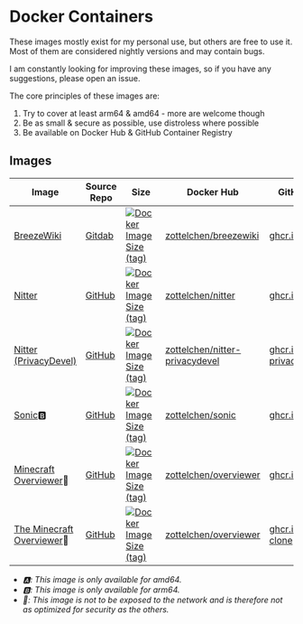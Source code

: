 # Docker Containers

These images mostly exist for my personal use, but others are free to use it. Most of them are considered nightly versions and may contain bugs.

I am constantly looking for improving these images, so if you have any suggestions, please open an issue.

The core principles of these images are:

1. Try to cover at least arm64 & amd64 - more are welcome though
2. Be as small & secure as possible, use distroless where possible
3. Be available on Docker Hub & GitHub Container Registry

## Images

| Image                                                                                    | Source Repo                                                        | Size                                                                                                                                                                                              | Docker Hub                                                                                | GitHub Container Registry                                                                                                    |
| ---------------------------------------------------------------------------------------- | ------------------------------------------------------------------ | ------------------------------------------------------------------------------------------------------------------------------------------------------------------------------------------------- | ----------------------------------------------------------------------------------------- | ---------------------------------------------------------------------------------------------------------------------------- |
| [BreezeWiki](breezewiki/README.md)                                                       | [Gitdab](https://gitdab.com/cadence/breezewiki)                    | [![Docker Image Size (tag)](https://img.shields.io/docker/image-size/zottelchen/breezewiki/latest?logo=docker&label=%E2%80%8B)](https://hub.docker.com/r/zottelchen/breezewiki)                   | [zottelchen/breezewiki](https://hub.docker.com/r/zottelchen/breezewiki)                   | [ghcr.io/zottelchen/breezewiki](https://github.com/users/Zottelchen/packages/container/package/breezewiki)                   |
| [Nitter](nitter/README.md)                                                               | [GitHub](https://github.com/zedeus/nitter)                         | [![Docker Image Size (tag)](https://img.shields.io/docker/image-size/zottelchen/nitter/latest?logo=docker&label=%E2%80%8B)](https://hub.docker.com/r/zottelchen/nitter)                           | [zottelchen/nitter](https://hub.docker.com/r/zottelchen/nitter)                           | [ghcr.io/zottelchen/nitter](https://github.com/users/Zottelchen/packages/container/package/nitter)                           |
| [Nitter (PrivacyDevel)](nitter-privacydevel/README.md)                                   | [GitHub](https://github.com/privacydevel/nitter)                   | [![Docker Image Size (tag)](https://img.shields.io/docker/image-size/zottelchen/nitter-privacydevel/latest?logo=docker&label=%E2%80%8B)](https://hub.docker.com/r/zottelchen/nitter-privacydevel) | [zottelchen/nitter-privacydevel](https://hub.docker.com/r/zottelchen/nitter-privacydevel) | [ghcr.io/zottelchen/nitter-privacydevel](https://github.com/users/Zottelchen/packages/container/package/nitter-privacydevel) |
| [Sonic](sonic/README.md)🅱                                                               | [GitHub](https://github.com/valeriansaliou/sonic)                  | [![Docker Image Size (tag)](https://img.shields.io/docker/image-size/zottelchen/sonic/latest?logo=docker&label=%E2%80%8B)](https://hub.docker.com/r/zottelchen/sonic)                             | [zottelchen/sonic](https://hub.docker.com/r/zottelchen/sonic)                             | [ghcr.io/zottelchen/sonic](https://github.com/users/Zottelchen/packages/container/package/sonic)                             |
| [Minecraft Overviewer](overviewer/README.md)🧠                                           | [GitHub](https://github.com/overviewer/Minecraft-Overviewer)       | [![Docker Image Size (tag)](https://img.shields.io/docker/image-size/zottelchen/overviewer/latest?logo=docker&label=%E2%80%8B)](https://hub.docker.com/r/zottelchen/overviewer)                   | [zottelchen/overviewer](https://hub.docker.com/r/zottelchen/overviewer)                   | [ghcr.io/zottelchen/overviewer](https://github.com/users/Zottelchen/packages/container/package/overviewer)                   |
| [The Minecraft Overviewer](overviewer-clone/README.md)🧠 | [GitHub](https://github.com/GregoryAM-SP/The-Minecraft-Overviewer) | [![Docker Image Size (tag)](https://img.shields.io/docker/image-size/zottelchen/overviewer-clone/latest?logo=docker&label=%E2%80%8B)](https://hub.docker.com/r/zottelchen/overviewer-clone)       | [zottelchen/overviewer](https://hub.docker.com/r/zottelchen/overviewer-clone)             | [ghcr.io/zottelchen/overviewer-clone](https://github.com/users/Zottelchen/packages/container/package/overviewer-clone)       |

- _🅰: This image is only available for amd64._
- _🅱: This image is only available for arm64._
- _🧠: This image is not to be exposed to the network and is therefore not as optimized for security as the others._
